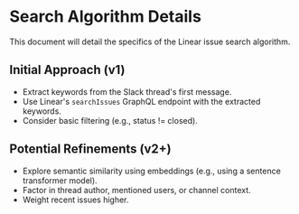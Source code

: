 # Search Algorithm Details

This document will detail the specifics of the Linear issue search algorithm.

## Initial Approach (v1)

- Extract keywords from the Slack thread's first message.
- Use Linear's `searchIssues` GraphQL endpoint with the extracted keywords.
- Consider basic filtering (e.g., status != closed).

## Potential Refinements (v2+)

- Explore semantic similarity using embeddings (e.g., using a sentence transformer model).
- Factor in thread author, mentioned users, or channel context.
- Weight recent issues higher.
